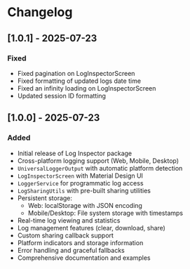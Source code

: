 # Changelog

## [1.0.1] - 2025-07-23

### Fixed

- Fixed pagination on LogInspectorScreen
- Fixed formatting of updated logs date time
- Fixed an infinity loading on LogInspectorScreen
- Updated session ID formatting

## [1.0.0] - 2025-07-23

### Added

- Initial release of Log Inspector package
- Cross-platform logging support (Web, Mobile, Desktop)
- `UniversalLoggerOutput` with automatic platform detection
- `LogInspectorScreen` with Material Design UI
- `LoggerService` for programmatic log access
- `LogSharingUtils` with pre-built sharing utilities
- Persistent storage:
  - Web: localStorage with JSON encoding
  - Mobile/Desktop: File system storage with timestamps
- Real-time log viewing and statistics
- Log management features (clear, download, share)
- Custom sharing callback support
- Platform indicators and storage information
- Error handling and graceful fallbacks
- Comprehensive documentation and examples
